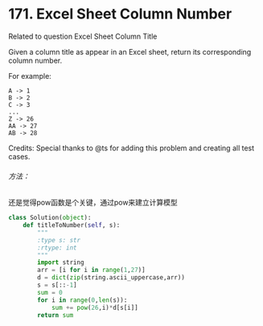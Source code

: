 # 171. Excel Sheet Column Number

Related to question Excel Sheet Column Title

Given a column title as appear in an Excel sheet, return its corresponding column number.

For example:

    A -> 1
    B -> 2
    C -> 3
    ...
    Z -> 26
    AA -> 27
    AB -> 28
Credits:
Special thanks to @ts for adding this problem and creating all test cases.

###### 方法：
还是觉得pow函数是个关键，通过pow来建立计算模型

```python
class Solution(object):
    def titleToNumber(self, s):
        """
        :type s: str
        :rtype: int
        """
        import string
        arr = [i for i in range(1,27)]
        d = dict(zip(string.ascii_uppercase,arr))
        s = s[::-1]
        sum = 0
        for i in range(0,len(s)):
            sum += pow(26,i)*d[s[i]]
        return sum

```
